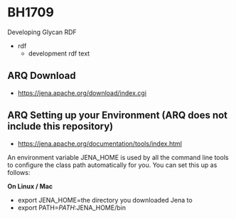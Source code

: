 # BH1709
Developing Glycan RDF

* rdf
  * development rdf text

## ARQ Download

* https://jena.apache.org/download/index.cgi

## ARQ Setting up your Environment (ARQ does not include this repository)
* https://jena.apache.org/documentation/tools/index.html

An environment variable JENA_HOME is used by all the command line tools to configure the class path automatically for you. You can set this up as follows:

**On Linux / Mac**

* export JENA_HOME=the directory you downloaded Jena to
* export PATH=$PATH:$JENA_HOME/bin
